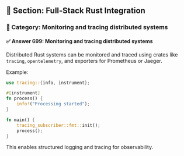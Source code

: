 ## 📘 Section: Full-Stack Rust Integration  
### 🔹 Category: Monitoring and tracing distributed systems  
#### ✅ Answer 699: Monitoring and tracing distributed systems

Distributed Rust systems can be monitored and traced using crates like `tracing`, `opentelemetry`, and exporters for Prometheus or Jaeger.

Example:
```rust
use tracing::{info, instrument};

#[instrument]
fn process() {
    info!("Processing started");
}

fn main() {
    tracing_subscriber::fmt::init();
    process();
}
```
This enables structured logging and tracing for observability.
